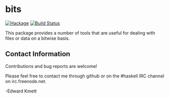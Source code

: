 bits
=====

[![Hackage](https://img.shields.io/hackage/v/bits.svg)](https://hackage.haskell.org/package/bits) [![Build Status](https://secure.travis-ci.org/ekmett/bits.png)](http://travis-ci.org/ekmett/bits)

This package provides a number of tools that are useful for dealing with files or data on a bitwise basis.

Contact Information
-------------------

Contributions and bug reports are welcome!

Please feel free to contact me through github or on the #haskell IRC channel on irc.freenode.net.

-Edward Kmett
